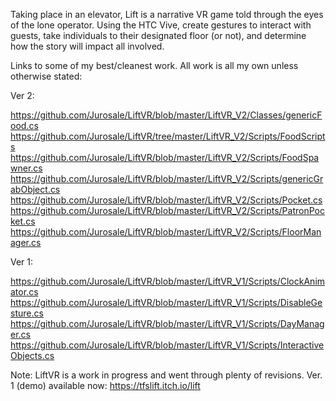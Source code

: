 Taking place in an elevator, Lift is a narrative VR game told through the eyes of the lone operator. Using the HTC Vive, create gestures to interact with guests, take individuals to their designated floor (or not), and determine how the story will impact all involved. 

Links to some of my best/cleanest work. All work is all my own unless otherwise stated:

Ver 2:

https://github.com/Jurosale/LiftVR/blob/master/LiftVR_V2/Classes/genericFood.cs
https://github.com/Jurosale/LiftVR/tree/master/LiftVR_V2/Scripts/FoodScripts
https://github.com/Jurosale/LiftVR/blob/master/LiftVR_V2/Scripts/FoodSpawner.cs
https://github.com/Jurosale/LiftVR/blob/master/LiftVR_V2/Scripts/genericGrabObject.cs
https://github.com/Jurosale/LiftVR/blob/master/LiftVR_V2/Scripts/Pocket.cs
https://github.com/Jurosale/LiftVR/blob/master/LiftVR_V2/Scripts/PatronPocket.cs
https://github.com/Jurosale/LiftVR/blob/master/LiftVR_V2/Scripts/FloorManager.cs

Ver 1:

https://github.com/Jurosale/LiftVR/blob/master/LiftVR_V1/Scripts/ClockAnimator.cs
https://github.com/Jurosale/LiftVR/blob/master/LiftVR_V1/Scripts/DisableGesture.cs
https://github.com/Jurosale/LiftVR/blob/master/LiftVR_V1/Scripts/DayManager.cs
https://github.com/Jurosale/LiftVR/blob/master/LiftVR_V1/Scripts/InteractiveObjects.cs

Note: LiftVR is a work in progress and went through plenty of revisions. Ver. 1 (demo) available now:
https://tfslift.itch.io/lift
